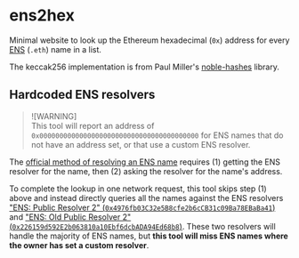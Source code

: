 # ens2hex

Minimal website to look up the Ethereum hexadecimal (`0x`) address for every [ENS](https://ens.domains/) (`.eth`) name in a list.

The keccak256 implementation is from Paul Miller's [noble-hashes](https://github.com/paulmillr/noble-hashes) library.

## Hardcoded ENS resolvers

> ![WARNING]<br>
> This tool will report an address of `0x0000000000000000000000000000000000000000` for ENS names that do not have an address set, or that use a custom ENS resolver.

The [official method of resolving an ENS name](https://docs.ens.domains/dapp-developer-guide/resolving-names) requires (1) getting the ENS resolver for the name, then (2) asking the resolver for the name's address.

To complete the lookup in one network request, this tool skips step (1) above and instead directly queries all the names against the ENS resolvers ["ENS: Public Resolver 2" (`0x4976fb03C32e5B8cfe2b6cCB31c09Ba78EBaBa41`)](https://etherscan.io/address/0x4976fb03C32e5B8cfe2b6cCB31c09Ba78EBaBa41) and ["ENS: Old Public Resolver 2" (`0x226159d592E2b063810a10Ebf6dcbADA94Ed68b8`)](https://etherscan.io/address/0x226159d592E2b063810a10Ebf6dcbADA94Ed68b8). These two resolvers will handle the majority of ENS names, but **this tool will miss ENS names where the owner has set a custom resolver**.
